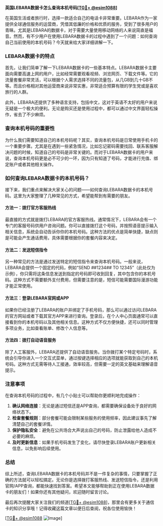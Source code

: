**英国LEBARA数据卡怎么查询本机号码[[TG💪+ @esim1088](https://t.me/s/esim1088)]**

在英国生活或者旅行时，选择一款适合自己的电话卡非常重要。LEBARA作为一家提供全球通信服务的运营商，凭借其低廉的价格和优质的服务，受到了很多用户的青睐。尤其是LEBARA的数据卡，对于需要大量使用移动网络的人来说简直是福音。然而，有不少用户在使用LEBARA数据卡的过程中遇到了一个问题：如何查询自己当前使用的本机号码？今天就来给大家详细讲解一下。

### LEBARA数据卡的特点

首先，让我们简单了解一下LEBARA数据卡的一些基本特点。LEBARA数据卡主要面向需要高速上网的用户，比如经常需要观看视频、浏览网页、下载文件等。它的流量套餐非常灵活，可以根据个人需求选择不同的流量包，从几GB到几十GB不等。而且价格相对其他运营商来说非常实惠，非常适合预算有限的学生党或是喜欢旅行的人群。

此外，LEBARA还提供了多种语言支持，包括中文，这对于英语不太好的用户来说无疑是一个极大的便利。无论是购买还是使用过程中，都可以通过中文界面轻松操作，省去了不少麻烦。

### 查询本机号码的重要性

为什么我们需要知道自己的本机号码呢？其实，查询本机号码是日常使用手机卡的一个重要步骤。尤其是在遇到一些紧急情况，比如忘记密码需要找回、联系客服解决问题的时候，知道自己的号码是非常关键的。而对于LEBARA数据卡的用户来说，查询本机号码更是必不可少的一环，因为只有知道了号码，才能进行充值、绑定账户或者其他相关操作。

### 如何查询LEBARA数据卡的本机号码？

接下来，我们重点来解决大家关心的问题——如何查询LEBARA数据卡的本机号码。这里为大家整理了几种常见的方式，希望能帮到有需要的朋友。

#### 方法一：拨打官方客服热线

最直接的方式就是拨打LEBARA的官方客服热线。通常情况下，LEBARA会有一个专门的客服号码供用户咨询问题。你可以直接拨打这个号码，并按照语音提示输入相关信息，系统会自动告诉你你的本机号码。这种方法的优点是简单快捷，缺点则是可能会产生通话费用，具体需要根据你的套餐内容来决定。

#### 方法二：发送短信指令

另一种常见的方法是通过发送特定的短信指令来查询本机号码。一般来说，LEBARA会提供一个固定的代码，例如“SEND *#*#1234#*#* TO 12345”（此处仅为示例），你只需将这条信息发送到指定的号码即可收到回复，其中包含你的本机号码。这种方式不需要额外支付费用，但需要注意的是，短信可能需要国际漫游功能才能正常使用。

#### 方法三：登录LEBARA官网或APP

如果你已经注册了LEBARA的账户并绑定了手机号码，那么可以通过访问LEBARA的官方网站或者下载其官方APP来进行查询。登录后，在个人中心页面通常可以直接看到你的本机号码以及其他相关信息。这种方式不仅方便快捷，还可以同时管理多项业务，比如查看账单、修改个人信息等。

#### 方法四：拨打自动语音服务

除了人工客服外，LEBARA还提供了自动语音服务。当你拨打某个特定号码时，系统会引导你进入一个交互式菜单，通过按键选择相应的选项就能获取到自己的本机号码。这种方式无需等待人工接通，效率较高，但需要一定的英文基础来理解语音提示。

### 注意事项

在查询本机号码的过程中，有几个小贴士可以帮助你更顺利地完成操作：

1. **确认网络连接**：无论是通过短信还是APP查询，都需要确保设备处于良好的网络状态下。
2. **检查套餐规则**：部分套餐可能会限制某些服务的使用频率，因此建议事先了解清楚自己的套餐详情。
3. **保护隐私安全**：避免在公共场合大声说出自己的号码，防止泄露给他人造成不必要的麻烦。
4. **及时更新信息**：如果手机号码发生了变化，请尽快登录LEBARA账户更新相关信息，以免影响后续使用。

### 总结

综上所述，查询LEBARA数据卡的本机号码并不是一件复杂的事情，只要掌握了正确的方法就可以轻松搞定。无论你是选择拨打客服热线、发送短信指令，还是利用官网/APP查询，都能快速找到答案。希望本文能够帮助到正在使用LEBARA数据卡的朋友们！如果你还有其他疑问，欢迎随时留言讨论。

最后再次提醒大家关注我们的频道[[TG💪+ @esim1088](https://t.me/s/esim1088)]，那里会有更多关于通信卡的知识分享哦！记得收藏这篇文章以便日后查阅，祝各位使用愉快！

[[TG💪+ @esim1088](https://t.me/s/esim1088) ![Image](https://i.postimg.cc/4NQfJmqS/Snipaste-2025-05-13-00-14-12.png)]
